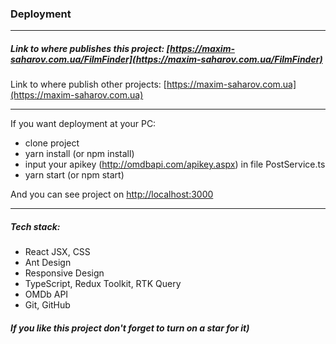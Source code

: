 
### Deployment

***

##### Link to where publishes this project: [https://maxim-saharov.com.ua/FilmFinder](https://maxim-saharov.com.ua/FilmFinder)

Link to where publish other projects: [https://maxim-saharov.com.ua](https://maxim-saharov.com.ua)

***

[//]: <> (
How To deploy React App on Shared Hosting
https://medium.com/@aforamitrai/how-to-deploy-react-app-on-shared-hosting-cpanel-d682b0342424#:~:text=In%20order%20to%20deploy%20react,need%20to%20build%20the%20app.&text=In%20your%20project%20directory%20it,account%20with%20your%20hosting%20address.&text=into%20your%20
"homepage": "https://maxim-saharov.com.ua/FilmFinder",
npm run build  // yarn build
.htaccess также добавить на фттр в папку проекта
)


If you want deployment at your PC:

* clone project
* yarn install (or npm install)
* input your apikey (http://omdbapi.com/apikey.aspx) in file PostService.ts
* yarn start (or npm start)

And you can see project on [http://localhost:3000](http://localhost:3000 )

***

##### Tech stack:

* React JSX, CSS
* Ant Design
* Responsive Design
* TypeScript, Redux Toolkit, RTK Query
* OMDb API 
* Git, GitHub


##### If you like this project don't forget to turn on a star for it)


